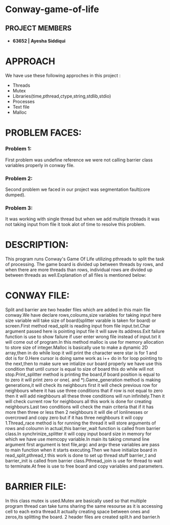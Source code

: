 # Conway-game-of-life
## PROJECT MEMBERS
- #### 63652 | Ayesha Siddiqui
# APPROACH
We have use these following approches in this project :
- Threads
- Mutex
- Libraries(time,pthread,ctype,string,stdlib,stdio)
- Processes
- Text file
- Malloc
# PROBLEM FACES:
### Problem 1:
First problem was undefine reference we were not calling barrier class variables properly in conway file.

### Problem 2:
Second problem we faced in our project was segmentation fault(core dumped).

### Problem 3:
It was working with single thread but when we add multiple threads it was not taking input from file it took alot of time to resolve this problem.

# DESCRIPTION:
This program runs Conway's Game Of Life utilizing pthreads to split the task of processing. The game board is divided up between threads by rows, and when there are more threads than rows, individual rows are divided up between threads as well.Explanation of all files is mentioned below:

# CONWAY FILE:
Split and barrier are two header files which are added in this main file conway.We have declare rows,coloums,size variables for taking input here size variable will take size of board(splitter varable is taken for board) or screen.First method read_split is reading input from file input.txt.Char argument passed here is pointing input file it will save its address.Exit failure function is use to show failure if user enter wrong file instead of input.txt it will come out of program.In this method malloc is use for memory allocation to store size of integer.Malloc is basically use to make a dynamic 2D array,then in do while loop it will print the character were star is for 1 and dot is for 0.Here cursor is doing same work as i++ do in for loop pointing to the next,then to make sure we intialize our board properly we have use this condition that until cursor is equal to size of board this do while will not stop.Print_splitter method is printing the board,if board position is equal to to zero it will print zero or one(. and *).Game_generation method is making generations,it will check its neighbours first it will check previous row for neighbours where it has use three conditions that if row is not equal to zero then it will add nieghbours all these three conditions will run infinitely.Then it will check current row for neighbours all this work is done for creating neighbours.Last two conditions will check the main criteria that if it has more then three or less then 2 neighbours it will die of lonlinesses or overcrowd and copy zero but if it has three neighbours it will copy 1.Thread_race method is for running the thread it will store arguments of rows and coloumn in actual,this barrier_wait function is called from barrier class.In synchrinize_splitter it will copy input board size in memory for which we have use memcopy variable.In main its taking cmmand line argument first argument is text file,argc and argv these variables are pass to main function when it starts executing.Then we have initialize board in read_split,pthread_t this work is done to set up thread stuff barrier_t and barrier_init is called from barrier class.Pthread_join is use for thread to wait to terminate.At free is use to free board and copy variables and parameters.

# BARRIER FILE:
In this class mutex is used.Mutex are basically used so that multiple program thread can take turns sharing the same resourse as it is accessing  cell to each extra thread.It actually creating space between ones and zeros,its splitting the board. 2 header files are created split.h and barrier.h

